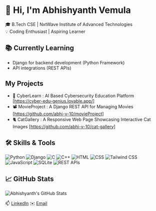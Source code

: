 # 👋 Hi, I'm Abhishyanth Vemula

🎓 B.Tech CSE | NxtWave Institute of Advanced Technologies  
💡 Coding Enthusiast | Aspiring Learner  


## 📚 Currently Learning
- Django for backend development (Python Framework)
- API integrations (REST APIs)

## My Projects
- 🤖 CyberLearn : AI Based Cybersecurity Education Platform [https://cyber-edu-genius.lovable.app/]
- 📽️ MovieProject : A Django REST API for Managing Movies [https://github.com/abhi-v-10/movieProject]
- 🐈 CatGallery : A Responsive Web Page Showcasing Interactive Cat Images [https://github.com/abhi-v-10/cat-gallery]

## 🛠️ Skills & Tools
![Python](https://img.shields.io/badge/-Python-3776AB?style=flat&logo=python&logoColor=white)
![Django](https://img.shields.io/badge/-Django-092E20?style=flat&logo=django)
![C](https://img.shields.io/badge/-C-00599C?style=flat&logo=c&logoColor=white)
![C++](https://img.shields.io/badge/-C++-00599C?style=flat&logo=c%2B%2B&logoColor=white)
![HTML](https://img.shields.io/badge/-HTML5-E34F26?style=flat&logo=html5&logoColor=white)
![CSS](https://img.shields.io/badge/-CSS3-1572B6?style=flat&logo=css3)
![Tailwind CSS](https://img.shields.io/badge/-Tailwind%20CSS-38B2AC?style=flat&logo=tailwind-css&logoColor=white)
![JavaScript](https://img.shields.io/badge/-JavaScript-F7DF1E?style=flat&logo=javascript&logoColor=black)
![SQLite](https://img.shields.io/badge/-SQLite-003B57?style=flat&logo=sqlite)
![REST APIs](https://img.shields.io/badge/-REST%20APIs-00C7B7?style=flat&logo=api&logoColor=white)


## 📈 GitHub Stats
![Abhishyanth's GitHub Stats](https://github-readme-stats.vercel.app/api?username=abhi-v-10&show_icons=true&theme=github_dark)

📫 [LinkedIn](https://www.linkedin.com/in/abhishyanth-v) 
✉️ [Email](v.abhishyanth118@gmail.com)
